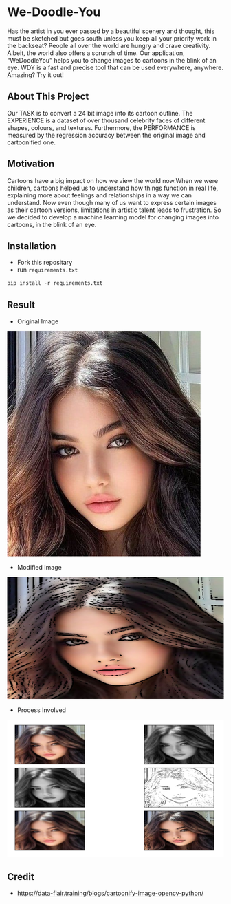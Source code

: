 # We-Doodle-You
Has the artist in you ever passed by a beautiful scenery and thought, this must be
sketched but goes south unless you keep all your priority work in the backseat?
People all over the world are hungry and crave creativity. Albeit, the world also offers
a scrunch of time. Our application, “WeDoodleYou” helps you to change images to
cartoons in the blink of an eye. WDY is a fast and precise tool that can be used
everywhere, anywhere. Amazing? Try it out!

## About This Project
Our TASK is to convert a 24 bit image into its cartoon outline.
The EXPERIENCE is a dataset of over thousand celebrity faces of different shapes,
colours, and textures.
Furthermore, the PERFORMANCE is measured by the regression accuracy between
the original image and cartoonified one.

## Motivation
Cartoons have a big impact on how we view the world now.When we were children,
cartoons helped us to understand how things function in real life, explaining more
about feelings and relationships in a way we can understand. Now even though many
of us want to express certain images as their cartoon versions, limitations in artistic
talent leads to frustration. So we decided to develop a machine learning model for
changing images into cartoons, in the blink of an eye.

## Installation
- Fork this repositary
- run `requirements.txt`
```Python
pip install -r requirements.txt
```

## Result
- Original Image

![Alt text](images/image.jpeg)
- Modified Image

![Alt text](images/cartoonified_Image.jpeg)
- Process Involved

![Alt text](images/image.png)

## Credit
- https://data-flair.training/blogs/cartoonify-image-opencv-python/
